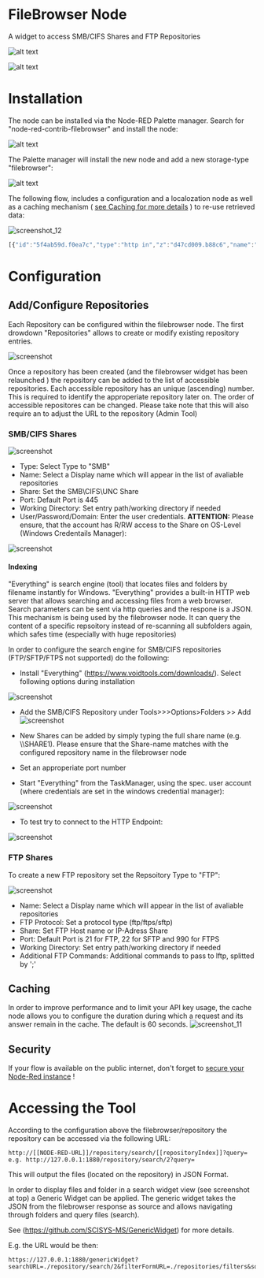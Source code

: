 # FileBrowser Node 
A widget to access SMB/CIFS Shares and FTP Repositories 


![alt text](https://user-images.githubusercontent.com/35899018/49729734-94f19180-fc76-11e8-80b1-7843598d96fe.png)


![alt text](https://user-images.githubusercontent.com/35899018/49740659-050f1000-fc95-11e8-87c3-ca98f13961a7.png)



# Installation
The node can be installed via the Node-RED Palette manager. Search for "node-red-contrib-filebrowser" and install the node: 

![alt text](https://user-images.githubusercontent.com/35899018/49729747-9c189f80-fc76-11e8-9854-5e77f45b23b5.png)

The Palette manager will install the new node and add a new storage-type "filebrowser":

![alt text](https://user-images.githubusercontent.com/35899018/49730307-42b17000-fc78-11e8-94b8-aff7fe2ee755.png)


The following flow, includes a configuration and a localozation node as well as a caching mechanism ( [see Caching for more details](#Caching) ) to re-use retrieved data:

![screenshot_12](https://user-images.githubusercontent.com/35899018/49739330-efe4b200-fc91-11e8-9c3c-b1287486fbc5.png)

```javascript
[{"id":"5f4ab59d.f0ea7c","type":"http in","z":"d47cd009.b88c6","name":"","url":"/repositories/filters","method":"get","upload":false,"swaggerDoc":"","x":120,"y":980,"wires":[["dbd46b1c.c55198"]]},{"id":"dbd46b1c.c55198","type":"template","z":"d47cd009.b88c6","name":"params page","field":"payload","fieldType":"msg","format":"handlebars","syntax":"mustache","template":"<form class=\"ui form\">\n\n  <div class=\"ui toggle checkbox\">\n      <input name=\"useFulltext\" type=\"checkbox\" checked=\"checked\">\n      <label>{{flow.LOCALIZED.useIndex}}</label>\n     \n    </div>\n\n <div></div>\n\n   <div class=\"field\">\n      <label>{{flow.LOCALIZED.itemType}}</label>\n      <select name=\"itemType\" class=\"ui dropdown\">\n         <option value=\"all\" selected=\"selected\">{{flow.LOCALIZED.itemAll}}</option>\n         <option value=\"folder\">{{flow.LOCALIZED.itemFolder}}</option>\n         <option value=\"file\">{{flow.LOCALIZED.itemFile}}</option>\n      </select>\n   </div>\n \n   <div class=\"field\">\n      <label>{{flow.LOCALIZED.maxResults}}</label>\n      <select name=\"maxResults\" class=\"ui dropdown\">\n         <option value=\"30\" selected=\"selected\">30</option>\n         <option value=\"50\">50</option>\n         <option value=\"100\">100</option>\n         <option value=\"*\">*</option>\n \n      </select>\n   </div>\n\n</form>","output":"str","x":510,"y":980,"wires":[["84189d6d.939e4"]]},{"id":"84189d6d.939e4","type":"http response","z":"d47cd009.b88c6","name":"","statusCode":"","headers":{},"x":970,"y":980,"wires":[]},{"id":"944203de.39ed","type":"http in","z":"d47cd009.b88c6","name":"","url":"/repositories/sort","method":"get","upload":false,"swaggerDoc":"","x":120,"y":1020,"wires":[["d833d1d7.12e02"]]},{"id":"d833d1d7.12e02","type":"template","z":"d47cd009.b88c6","name":"params page","field":"payload","fieldType":"msg","format":"handlebars","syntax":"mustache","template":"<form class=\"ui form\">\n   <div class=\"field\">\n      <label>{{flow.LOCALIZED.sort}}</label>\n      <select name=\"order\" class=\"ui dropdown\">\n        <option value=\"lastmod\">{{flow.LOCALIZED.sort_default}}</option>\n         <option value=\"lastmod\">{{flow.LOCALIZED.sort_date}}</option>\n         <option value=\"name\">{{flow.LOCALIZED.sort_title}}</option>\n         <option value=\"size\">{{flow.LOCALIZED.sort_size}}</option>\n         <option value=\"type\">{{flow.LOCALIZED.sort_type}}</option>\n      </select>\n   </div>\n   \n   <div class=\"field\">\n      <label>{{flow.LOCALIZED.sortOrder}}</label>\n      <select name=\"sortorder\" class=\"ui dropdown\">\n         <option value=\"asc\">{{flow.LOCALIZED.sortOrderAsc}}</option>\n         <option value=\"desc\">{{flow.LOCALIZED.sortOrderDesc}}</option>\n      </select>\n   </div>\n</form>\n\n\n\n","output":"str","x":510,"y":1020,"wires":[["e7bf4e91.3116e"]]},{"id":"e7bf4e91.3116e","type":"http response","z":"d47cd009.b88c6","name":"","statusCode":"","headers":{},"x":970,"y":1020,"wires":[]},{"id":"15e97351.3ceffd","type":"inject","z":"d47cd009.b88c6","name":"Once","topic":"","payload":"","payloadType":"date","repeat":"","crontab":"","once":true,"onceDelay":"0.1","x":90,"y":740,"wires":[["29e23322.d6437c"]]},{"id":"29e23322.d6437c","type":"function","z":"d47cd009.b88c6","name":"Localization","func":"var localization = {\n    \"en_EN\": {\n        \"useIndex\" : \"Use fulltext index\",\n        \"maxResults\": \"Results per page\",\n        \"itemType\"  : \"Item type\",\n        \"itemAll\"   : \"All\",\n        \"itemFolder\" : \"Folder\",\n        \"itemFile\" : \"File\",\n        \"sort\":\"Sort by\",\n        \"sort_default\": \"Default\",\n        \"sort_date\":\"Date\",\n        \"sort_type\":\"Type\",\n        \"sort_size\":\"Size\",\n        \"sort_title\":\"Name\",\n        \"sortOrder\" : \"Sort order\",\n        \"sortOrderAsc\" : \"Ascending\",\n        \"sortOrderDesc\" : \"Descending\",\n       \n    },\n    \"de_DE\": {\n        \"useIndex\" : \"Volltextsuche verwenden\",\n        \"maxResults\": \"Ergebnisse pro Seite\",\n        \"itemType\"  : \"Typ\",\n        \"itemAll\"   : \"Alle\",\n        \"itemFolder\" : \"Verzeichnisse\",\n        \"itemFile\" : \"Dateien\",\n        \"sort\":\"Soriteren nach\",\n        \"sort_default\": \"Standart\",\n        \"sort_date\":\"Datum\",\n        \"sort_type\":\"Typ\",\n        \"sort_size\":\"Größe\",\n        \"sort_title\":\"Name\",\n        \"sortOrder\" : \"Sortiereihenfolge\",\n        \"sortOrderAsc\" : \"aufsteigend\",\n        \"sortOrderDesc\" : \"absteigend\",\n    },\n    \"fr_FR\": {\n        \"useIndex\" : \" Use fulltext index\",\n        \"maxResults\": \"Results per page\",\n        \"license\": \"License\",\n        \"ignore\": \"Ignore\",\n        \"lang\": \"Relevance language\",\n        \"lang_ar\": \"Arabic\",\n        \"lang_bg\": \"Bulgarian\",\n        \"lang_da\": \"Dänisch\",\n        \"lang_nl\": \"Niederländisch, Flämisch\",\n        \"lang_en\": \"Englisch\",\n        \"lang_fr\": \"Französisch\",\n        \"lang_de\": \"Deutsch\",\n        \"lang_es\": \"Spanisch\",\n        \"sort\":\"Sort by\",\n        \"sort_date\":\"Date\",\n        \"sort_type\":\"Rating\",\n        \"sort_size\":\"Video count\",\n        \"sort_title\":\"Title\",\n    }\n}\nvar language = flow.get(\"LANGUAGE\");\nvar localized = localization[language];\nflow.set(\"LOCALIZED\", localized);\n","outputs":1,"noerr":0,"x":230,"y":740,"wires":[[]]},{"id":"77aa25e7.87e26c","type":"config","z":"d47cd009.b88c6","name":"CONFIG","properties":[{"p":"LANGUAGE","pt":"flow","to":"de_DE","tot":"str"},{"p":"OPENMEDIA_MAPPING","pt":"flow","to":"{\"templateId\":{\"default\":1388635,\"audio\":1388637,\"image\":1388639,\"video\":1388638},\"poolId\":101,\"folderId\":22219,\"systemId\":\"6290b86c-3cdd-4d52-8340-df3b9bf2aa15\",\"OMISCommandAfterCreation\":{\"pluginID\":123,\"commandID\":132},\"fields\":{\"title\":8,\"id\":3201,\"url\":401}}","tot":"json"},{"p":"FULLTEXTENGINE_URL","pt":"flow","to":"http://127.0.0.1:8090","tot":"str"}],"active":true,"x":100,"y":800,"wires":[]},{"id":"45fcec2e.8cd0d4","type":"http response","z":"d47cd009.b88c6","name":"","statusCode":"200","headers":{},"x":1200,"y":780,"wires":[]},{"id":"77336ef7.0f9ac","type":"filebrowser in","z":"d47cd009.b88c6","filebrowser":"dc6eab6d.8c7af8","rules":[{"t":"dc6eab6d.8c7af8"},{"t":"18c25d51.7c73e3"}],"x":750,"y":880,"wires":[["d446bb38.b2df88"]]},{"id":"d446bb38.b2df88","type":"function","z":"d47cd009.b88c6","name":"Pivot format","func":"var responseData = msg.payload;\nvar OPENMEDIA_MAPPING = flow.get(\"OPENMEDIA_MAPPING\");\n//we have to regenerate the fullpath for each item in the breadcrumb\n\n\nvar breadcrumb = [];\n    for (i=0;i<msg.fullPath.length;i++){\n        breadcrumb.push({\n                name:msg.fullPath[i].name,\n                payload:{\n                 remotePath: msg.fullPath[i].remotePath,\n                 fullPath: msg.fullPath.slice(0, i+1)\n             },\n             active:(i<msg.fullPath.length -1) ? false:true\n            })     \n    }\n\n\n\n\nmsg.payload = {\n  resultCount: responseData.items.length + \" results\",\n  navigation: {\n    breadcrumb: breadcrumb\n  },\n  dropdown: [],\n  items: []\n};\n\n\n\nif (responseData.items.length > 0) {\n    responseData.items =  sortResults(responseData, msg.sort, msg.sort_ascending);\n    node.warn(responseData);\n  for (var i = 0; i < responseData.items.length; i++) {\n      var type = responseData.items[i].type;\n      var mime = responseData.items[i].mime;\n      var iconName = \"file\"; // default icon \n      var destTempateType = \"default\";\n  if  (mime) {\n    if (mime.startsWith(\"audio\")) {\n        iconName = \"music\";\n        destTempateType =\"audio\"\n    }\n    if (mime.startsWith(\"video\")) {\n        iconName = \"video\"; \n        destTempateType =\"video\"\n    }\n    if (mime.startsWith(\"image\")) {\n        iconName = \"image\";   \n        destTempateType =\"image\"\n    }\n  }\n      \n    msg.payload.items.push({\n      key: responseData.items[i].id.videoId,\n      rawData: responseData.items[i],\n      presentation: {\n        title: responseData.items[i].name,\n        iconName: type===\"folder\" ? \"folder\" : iconName,\n        \n        iconColor:  type===\"folder\" ? \"yellow\" : \"grey\",\n        mediaType: null,\n    //    thumbnail: responseData.items[i].snippet.thumbnails.medium.url,\n    //    highres: responseData.items[i].snippet.thumbnails.high.url,\n        meta: [\n          {\n            name: \"Type\",\n            value: type===\"folder\" ? \"FOLDER\" : responseData.items[i].filename.split(\".\").pop().toUpperCase(),\n            icon: null\n          },\n          {\n            name: \"Last modified\",\n            value: timeAgo(responseData.items[i].lastmod),\n            icon: \"clock\"\n          },\n          {\n            name: \"Size\",\n           value: formattedSize(responseData.items[i].size),\n            icon: null\n          }\n          \n          \n        ]\n      },\n      navigation: {\n        type: type===\"folder\" ?\"query\" : \"external\", // possible value: external then value must be a string self, query must be a JSON object, openmedia\n         payload: type===\"folder\" ? {\n             remotePath: responseData.items[i].id,\n             fullPath: msg.fullPath.concat(\n                 {\n                     name:responseData.items[i].name,\n                     remotePath: responseData.items[i].id\n                 })\n         } : responseData.items[i].url\n        //type:\"query\",\n        //value:nextResultsPayload\n      },\n      openmedia: {\n        templateId: OPENMEDIA_MAPPING.templateId[destTempateType],\n        poolId: OPENMEDIA_MAPPING.poolId,\n        folderId: OPENMEDIA_MAPPING.folderId,\n        systemId: OPENMEDIA_MAPPING.systemId,\n        OMISCommandAfterCreation: {\n          pluginID: OPENMEDIA_MAPPING.OMISCommandAfterCreation.pluginID,\n          commandID: OPENMEDIA_MAPPING.OMISCommandAfterCreation.commandID\n        },\n        fields: [\n          {\n              //title\n            fieldId: OPENMEDIA_MAPPING.fields.title,\n            valueType:1,\n            value: responseData.items[i].name\n          },\n           {\n               //External Unique ID\n            fieldId: OPENMEDIA_MAPPING.fields.id,\n            valueType:1,\n           value: responseData.items[i].url\n          },\n           {\n               //url\n            fieldId: OPENMEDIA_MAPPING.fields.url,\n            valueType:1,\n           value: responseData.items[i].url\n          }\n        ]\n      },\n      dragAndDrop: []\n    });\n    \n   \n  }\n}\n\nreturn msg;\n\n\n\nfunction sortResults(responseData, prop, asc) {\n    \n    return responseData.items.sort(function(a, b) {\n        if (asc) {\n            return (a[prop] > b[prop]) ? 1 : ((a[prop] < b[prop]) ? -1 : 0);\n        } else {\n            return (b[prop] > a[prop]) ? 1 : ((b[prop] < a[prop]) ? -1 : 0);\n        }\n    });\n\n \n    \n}\n\n\n\n\nfunction getFormattedDate(date, prefomattedDate = false, hideYear = false) {\n        const MONTH_NAMES = [\n  'January', 'February', 'March', 'April', 'May', 'June',\n  'July', 'August', 'September', 'October', 'November', 'December'\n];\n    \n  const day = date.getDate();\n  const month = MONTH_NAMES[date.getMonth()];\n  const year = date.getFullYear();\n  const hours = date.getHours();\n  let minutes = date.getMinutes();\n\n  if (minutes < 10) {\n    // Adding leading zero to minutes\n    minutes = `0${ minutes }`;\n  }\n\n  if (prefomattedDate) {\n    // Today at 10:20\n    // Yesterday at 10:20\n    return `${ prefomattedDate } at ${ hours }:${ minutes }`;\n  }\n\n  if (hideYear) {\n    // 10. January at 10:20\n    return `${ day }. ${ month } at ${ hours }:${ minutes }`;\n  }\n\n  // 10. January 2017. at 10:20\n  return `${ day }. ${ month } ${ year }. at ${ hours }:${ minutes }`;\n}\n\n\n// --- Main function\nfunction timeAgo(dateParam) {\n\n\n  if (!dateParam) {\n    return null;\n  }\n\n  const date = typeof dateParam === 'object' ? dateParam : new Date(dateParam);\n  const DAY_IN_MS = 86400000; // 24 * 60 * 60 * 1000\n  const today = new Date();\n  const yesterday = new Date(today - DAY_IN_MS);\n  const seconds = Math.round((today - date) / 1000);\n  const minutes = Math.round(seconds / 60);\n  const isToday = today.toDateString() === date.toDateString();\n  const isYesterday = yesterday.toDateString() === date.toDateString();\n  const isThisYear = today.getFullYear() === date.getFullYear();\n\n\n  if (seconds < 5) {\n    return 'now';\n  } else if (seconds < 60) {\n    return `${ seconds } seconds ago`;\n  } else if (seconds < 90) {\n    return 'about a minute ago';\n  } else if (minutes < 60) {\n    return `${ minutes } minutes ago`;\n  } else if (isToday) {\n    return getFormattedDate(date, 'Today'); // Today at 10:20\n  } else if (isYesterday) {\n    return getFormattedDate(date, 'Yesterday'); // Yesterday at 10:20\n  } else if (isThisYear) {\n    return getFormattedDate(date, false, true); // 10. January at 10:20\n  }\n\n  return getFormattedDate(date); // 10. January 2017. at 10:20\n}\n\nfunction formattedSize(size) {\n    //dividing by 10 afterwards give the first decimal\n    if (size > 1000000000000) return Math.round(size/100000000000)/10 + \" TB\"\n    if (size > 1000000000) return Math.round(size/100000000)/10 + \" GB\"\n    if (size > 1000000) return Math.round(size/100000)/10 + \" MB\"\n    if (size > 1000) return Math.round(size/100)/10 + \" KB\"\n    else return size + \" KB\"\n}","outputs":1,"noerr":0,"x":990,"y":880,"wires":[["45fcec2e.8cd0d4","67009b70.ae2884"]]},{"id":"5bec960c.c18a38","type":"function","z":"d47cd009.b88c6","name":"Found in cache ?","func":"//first output uses cache data\nif (msg.hasOwnProperty(\"payload\") && !!msg.payload){\n    return [msg,null];\n}else{\n    //second output goes to actual repository search\n    return [null, msg];\n}\n\n","outputs":2,"noerr":0,"x":730,"y":820,"wires":[["45fcec2e.8cd0d4"],["77336ef7.0f9ac"]]},{"id":"d16ff06.c3c371","type":"Cache in","z":"d47cd009.b88c6","name":"rep1","cache":"1708125e.da84de","keyType":"msg","keyProperty":"cached_query","valueType":"msg","valueProperty":"payload","useString":false,"x":530,"y":860,"wires":[["5bec960c.c18a38"]]},{"id":"67009b70.ae2884","type":"Cache out","z":"d47cd009.b88c6","name":"rep1 ","cache":"1708125e.da84de","keyType":"msg","keyProperty":"cached_query","valueType":"msg","valueProperty":"payload","ttlType":"msg","ttlProperty":"","useString":false,"x":1170,"y":920,"wires":[]},{"id":"5984edf3.7f6424","type":"function","z":"d47cd009.b88c6","name":"Prepare Query","func":"msg.cached_query= JSON.stringify(msg.payload);\nmsg.fullPath = msg.payload.fullPath||[{name:\"Home\",remotePath:\"\"}]\nmsg.remotePath  = msg.payload.remotePath||\"\";\nmsg.fulltextEngineURL = flow.get(\"FULLTEXTENGINE_URL\");\nif (msg.payload.useFulltext===\"on\") {\nmsg.useFulltext =  \"true\";\nmsg.repIx  = msg.payload.repIx||\"1\";\nnode.warn(\"Rep IX :\" + msg.repIx)\n    \n}\nelse \n{\n    msg.useFulltext =  \"false\"\n}\n\n\nmsg.query       = msg.payload.query||\"\";\nif (msg.query  ===\"\") {\n    msg.operation   = \"list\";\n}\nelse {\n    msg.operation   = \"find\";\n    if (msg.payload.hasOwnProperty(\"breadcrumb\")){\n    msg.remotePath = msg.payload.breadcrumb[msg.payload.breadcrumb.length-1].payload.remotePath;\n    }\n}\nmsg.sort            = msg.payload.sort;\"lastmod\"; //type, name, size, mime, lastmod\nif (msg.payload.sortorder == \"asc\"){\n    msg.sort_ascending = true;\n}\nelse {\n    msg.sort_ascending = false;  \n}\n\nmsg.payload = {};\nmsg.payload.filedata= '{}'; // Needs to be a string\nreturn msg;","outputs":1,"noerr":0,"x":320,"y":860,"wires":[["d16ff06.c3c371"]]},{"id":"c19d0fd2.f6761","type":"http in","z":"d47cd009.b88c6","name":"repository","url":"/repository/search/*","method":"get","upload":false,"swaggerDoc":"","x":80,"y":860,"wires":[["5984edf3.7f6424"]]},{"id":"dc6eab6d.8c7af8","type":"filebrowser","z":"","repositoryType":"SMB","share":"\\\\myComputer\\public","port":"445","domain":"","username":"MyUsername","password":"MyPassword","workdir":"","name":"My Computer","sshKeyPath":"","additionalLftpCommands":""},{"id":"1708125e.da84de","type":"Cache","z":"","name":"rep1","defaultTtl":"60","checkPeriod":"60"}]
```

# Configuration #

## Add/Configure Repositories

Each Repository can be configured within the filebrowser node. The first drowdown "Repositories" allows to create or modify existing repository entries. 

![screenshot](https://user-images.githubusercontent.com/35899018/49732022-7e026d80-fc7d-11e8-8cb0-ec0444b5db37.png)

Once a repository has been created (and the filebrowser widget has been relaunched ) the repository can be added to the list of accessible repositories. Each accessible repository has an unique (ascending) number. This is required to identify the approperiate repository later on. The order of accessible repositores can be changed. Please take note that this will also require an to adjust the URL to the repository (Admin Tool)

### SMB/CIFS Shares 

![screenshot](https://user-images.githubusercontent.com/35899018/49731401-83f74f00-fc7b-11e8-98b5-c3bc5f518fc3.png)



- Type: Select Type to "SMB"
- Name: Select a Display name which will appear in the list of avaliable repositories
- Share: Set the SMB\CIFS\UNC Share
- Port: Default Port is 445 
- Working Directory: Set entry path/working directory if needed
- User/Password/Domain: Enter the user credentials. **ATTENTION:** Please ensure, that the account has R/RW access to the Share on OS-Level (Windows Credentails Manager):

![screenshot](https://user-images.githubusercontent.com/35899018/49731751-a89ff680-fc7c-11e8-803d-792a07a8978d.png)

#### Indexing 

"Everything" is search engine (tool) that locates files and folders by filename instantly for Windows.  "Everything" provides a built-in HTTP web server that allows searching and accessing files from a web browser. Search parameters can  be sent via http queries and the respone is a JSON. 
This mechanism is being used by the filebrowser node. It can query the content of a specific repsoitory instead of re-scanning all subfolders again, which safes time (especially with huge repositories)

In order to configure the search engine for SMB/CIFS repositories (FTP/SFTP/FTPS not supported) do the following:

- Install "Everything" (https://www.voidtools.com/downloads/). Select following options during installation

![screenshot](https://user-images.githubusercontent.com/35899018/49744414-02181d80-fc9d-11e8-8b36-a62ffeb33e48.png)


- Add the SMB/CIFS Repository under Tools>>>Options>Folders >> Add
![screenshot](https://user-images.githubusercontent.com/35899018/49738377-8b285800-fc8f-11e8-9445-408a5f8c40ab.png)

- New Shares can be added by simply typing the full share name (e.g. \\\SHARE1). Please ensure that the Share-name matches with the configured repository name in the filebrowser node 
- Set an approperiate port number 
- Start "Everything" from the TaskManager, using the spec. user account (where  credentials are set in the windows credential manager):

![screenshot](https://user-images.githubusercontent.com/35899018/49738988-0fc7a600-fc91-11e8-9cb8-7a2ea19c42a1.png)

- To test try to connect to the HTTP Endpoint:



![screenshot](https://user-images.githubusercontent.com/35899018/49739155-7baa0e80-fc91-11e8-8b21-c94eab9b5163.png)

### FTP Shares 

To create a new FTP repository set the Repsoitory Type to "FTP":

![screenshot](https://user-images.githubusercontent.com/35899018/49739548-6ed9ea80-fc92-11e8-8beb-fca6081a8e27.png)

- Name: Select a Display name which will appear in the list of avaliable repositories
- FTP Protocol: Set a protocol type (ftp/ftps/sftp)
- Share: Set FTP Host name or IP-Adress Share
- Port: Default Port is 21 for FTP, 22 for SFTP and 990 for FTPS 
- Working Directory: Set entry path/working directory if needed
- Additional FTP Commands: Additional commands to pass to lftp, splitted by ';' 

## Caching #
In order to improve performance and to limit your API key usage, the cache node allows you to configure the duration during which a request and its answer remain in the cache. The default is 60 seconds.
![screenshot_11](https://user-images.githubusercontent.com/30046324/48259178-78fc9500-e417-11e8-90f9-d37c4232442d.png)

## Security #
If your flow is available on the public internet, don't forget to [secure your Node-Red instance](https://nodered.org/docs/security) ! 



# Accessing the Tool 

According to the configuration above the filebrowser/repository the repository can be accessed via the following URL:

```
http://[[NODE-RED-URL]]/repository/search/[[repositoryIndex]]?query=
e.g. http://127.0.0.1:1880/repository/search/2?query=
```

This will output the files (located on the repository) in JSON Format.

In order to display files and folder in a search widget view (see screenshot at top) a Generic Widget can be applied. The generic widget takes the JSON from the filebrowser response as source and allows navigating through folders and query files (search). 

See (https://github.com/SCISYS-MS/GenericWidget) for more details. 

E.g. the URL would be then: 

```
https://127.0.0.1:1880/genericWidget?searchURL=./repository/search/2&filterFormURL=./repositories/filters&sortFormURL=./repositories/sort&refreshInterval=60
```

